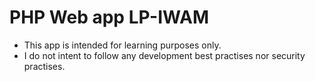 # PHP Web app LP-IWAM

- This app is intended for learning purposes only.
- I do not intent to follow any development best practises nor security practises.